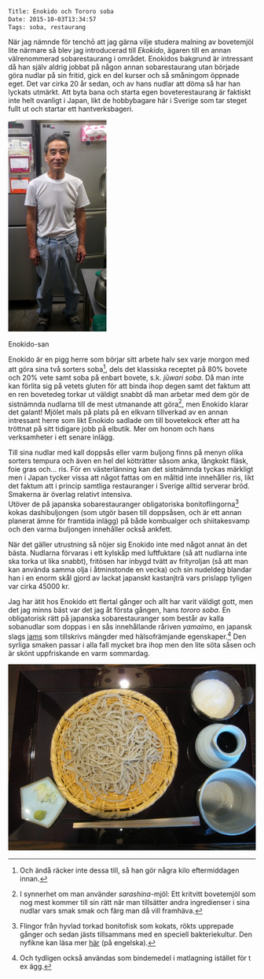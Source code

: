     Title: Enokido och Tororo soba
    Date: 2015-10-03T13:34:57
    Tags: soba, restaurang

När jag nämnde för tenchō att jag gärna vilje studera malning av bovetemjöl lite närmare så blev jag introducerad till *Ekokido*, ägaren till en annan välrenommerad sobarestaurang i området. Enokidos bakgrund är intressant då han själv aldrig jobbat på någon annan sobarestaurang utan började göra nudlar på sin fritid, gick en del kurser och så småningom öppnade eget. Det var cirka 20 år sedan, och av hans nudlar att döma så har han lyckats utmärkt. Att byta bana och starta egen boveterestaurang är faktiskt inte helt ovanligt i Japan, likt de hobbybagare här i Sverige som tar steget fullt ut och startar ett hantverksbageri.

<div class="figure pull-right">
	<img src="/img/Enokido/Enokido-san.jpg" alt="Enokido-san">
	<p class="caption">Enokido-san</p>
</div>

Enokido är en pigg herre som börjar sitt arbete halv sex varje morgon med att göra sina två sorters soba[^0], dels det klassiska receptet på 80% bovete och 20% vete samt soba på enbart bovete, s.k. *jūwari soba*. Då man inte kan förlita sig på vetets gluten för att binda ihop degen samt det faktum att en ren bovetedeg torkar ut väldigt snabbt då man arbetar med dem gör de sistnämnda nudlarna till de mest utmanande att göra[^sarashina-juwari], men Enokido klarar det galant! <!-- hjälp: hälften av vattnet tillsätts först i kokande form för att protein ska koagulera --> Mjölet <!-- aningen grovmalet, mesh 20 --> mals på plats på en elkvarn tillverkad av en annan intressant herre som likt Enokido sadlade om till bovetekock efter att ha tröttnat på sitt tidigare jobb på elbutik. Mer om honom och hans verksamheter i ett senare inlägg.

Till sina nudlar med kall doppsås eller varm buljong finns på menyn olika sorters tempura och även en hel del kötträtter såsom anka, långkokt fläsk, foie gras och... ris. För en västerlänning kan det sistnämnda tyckas märkligt men i Japan tycker vissa att något fattas om en måltid inte innehåller ris, likt det faktum att i princip samtliga restauranger i Sverige alltid serverar bröd. Smakerna är överlag relativt intensiva.  
Utöver de på japanska sobarestauranger obligatoriska bonitoflingorna[^bonito] kokas 
dashibuljongen (som utgör basen till doppsåsen, och är ett annan planerat ämne för framtida inlägg) på både kombualger och shiitakesvamp och den varma buljongen innehåller också ankfett.

När det gäller utrustning så nöjer sig Enokido inte med något annat än det bästa. Nudlarna förvaras i ett kylskåp <!-- temperatur 4-5 grader --> med luftfuktare (så att nudlarna inte ska torka ut lika snabbt), fritösen har inbygd tvätt av frityroljan (så att man kan använda samma olja i åtminstonde en vecka) och sin nudeldeg blandar han i en enorm skål gjord av lackat japanskt kastanjträ <!-- stor och djup skål underlättar fördelning av vattnet i mjölet --> vars prislapp tyligen var cirka 45000 kr.

Jag har ätit hos Enokido ett flertal gånger och allt har varit väldigt gott, men det jag minns bäst var det jag åt första gången, hans *tororo soba*. En obligatorisk rätt på japanska sobarestauranger som består av kalla sobanudlar som doppas i en sås innehållande råriven *yamaimo*, en japansk slags [jams](https://sv.wikipedia.org/wiki/Jams) som tillskrivs mängder med hälsofrämjande egenskaper.[^yamaimo] Den syrliga smaken passar i alla fall mycket bra ihop men den lite söta såsen och är skönt uppfriskande en varm sommardag.

![Tororo soba](/img/Enokido/Juwari-tororo.jpg)

[^0]: Och ändå räcker inte dessa till, så han gör några kilo eftermiddagen innan. 
[^sarashina-juwari]: I synnerhet om man använder *sarashina*-mjöl: Ett kritvitt bovetemjöl som nog mest kommer till sin rätt när man tillsätter andra ingredienser i sina nudlar vars smak smak och färg man då vill framhäva.
[^bonito]: Flingor från hyvlad torkad bonitofisk som kokats, rökts upprepade gånger och sedan jästs tillsammans med en speciell bakteriekultur. Den nyfikne kan läsa mer [här](https://en.wikipedia.org/wiki/Katsuobushi) (på engelska).
[^yamaimo]: Och tydligen också användas som bindemedel i matlagning istället för t ex ägg.
